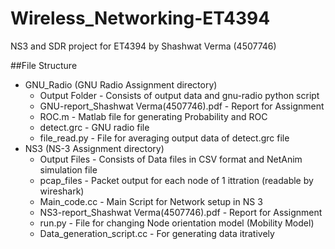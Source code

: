 # Wireless_Networking-ET4394
NS3 and SDR project for ET4394 by Shashwat Verma (4507746)

##File Structure
* GNU_Radio (GNU Radio Assignment directory)
  * Output Folder - Consists of output data and gnu-radio python script
  * GNU-report_Shashwat Verma(4507746).pdf - Report for Assignment
  * ROC.m - Matlab file for generating Probability and ROC
  * detect.grc - GNU radio file
  * file_read.py - File for averaging output data of detect.grc file
* NS3 (NS-3 Assignment directory)
  * Output Files - Consists of Data files in CSV format and NetAnim simulation file
  * pcap_files - Packet output for each node of 1 ittration (readable by wireshark)
  * Main_code.cc - Main Script for Network setup in NS 3
  * NS3-report_Shashwat Verma(4507746).pdf - Report for Assignment
  * run.py - File for changing Node orientation model (Mobility Model)
  * Data_generation_script.cc - For generating data itratively
